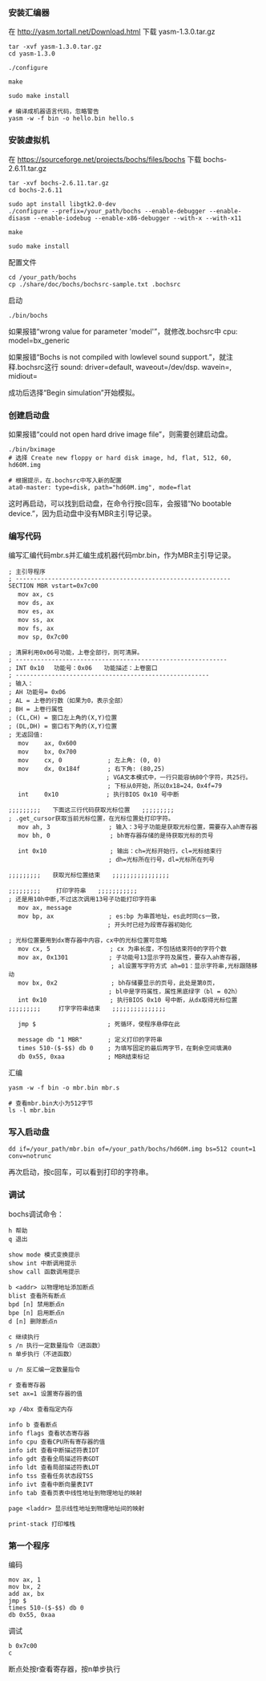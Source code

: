 ### 安装汇编器

在 http://yasm.tortall.net/Download.html 下载 yasm-1.3.0.tar.gz

```
tar -xvf yasm-1.3.0.tar.gz
cd yasm-1.3.0

./configure

make

sudo make install

# 编译成机器语言代码，忽略警告
yasm -w -f bin -o hello.bin hello.s
```

### 安装虚拟机

在 https://sourceforge.net/projects/bochs/files/bochs 下载 bochs-2.6.11.tar.gz

```
tar -xvf bochs-2.6.11.tar.gz
cd bochs-2.6.11

sudo apt install libgtk2.0-dev
./configure --prefix=/your_path/bochs --enable-debugger --enable-disasm --enable-iodebug --enable-x86-debugger --with-x --with-x11

make

sudo make install
```

配置文件

```
cd /your_path/bochs
cp ./share/doc/bochs/bochsrc-sample.txt .bochsrc
```

启动

```
./bin/bochs
```

如果报错“wrong value for parameter 'model'”，就修改.bochsrc中 cpu: model=bx_generic

如果报错“Bochs is not compiled with lowlevel sound support.”，就注释.bochsrc这行 sound: driver=default, waveout=/dev/dsp. wavein=, midiout=

成功后选择“Begin simulation”开始模拟。

### 创建启动盘

如果报错“could not open hard drive image file”，则需要创建启动盘。

```
./bin/bximage
# 选择 Create new floppy or hard disk image, hd, flat, 512, 60, hd60M.img

# 根据提示，在.bochsrc中写入新的配置
ata0-master: type=disk, path="hd60M.img", mode=flat
```

这时再启动，可以找到启动盘，在命令行按c回车，会报错“No bootable device.”，因为启动盘中没有MBR主引导记录。

### 编写代码

编写汇编代码mbr.s并汇编生成机器代码mbr.bin，作为MBR主引导记录。

```
; 主引导程序
; ------------------------------------------------------------
SECTION MBR vstart=0x7c00
　 mov ax, cs
　 mov ds, ax
　 mov es, ax
　 mov ss, ax
　 mov fs, ax
　 mov sp, 0x7c00

; 清屏利用0x06号功能，上卷全部行，则可清屏｡
; -----------------------------------------------------------
; INT 0x10　 功能号：0x06　　功能描述：上卷窗口
; ------------------------------------------------------
; 输入：
; AH 功能号= 0x06
; AL = 上卷的行数（如果为0，表示全部）
; BH = 上卷行属性
; (CL,CH) = 窗口左上角的(X,Y)位置
; (DL,DH) = 窗口右下角的(X,Y)位置
; 无返回值:
　 mov　　 ax, 0x600
　 mov　　 bx, 0x700
　 mov　　 cx, 0　　　　　　　 ; 左上角: (0, 0)
　 mov　　 dx, 0x184f　 　　　; 右下角: (80,25)
　　　　　　　　　　　　　　    ; VGA文本模式中，一行只能容纳80个字符，共25行｡
　　　　　　　　　　　　　　　　 ; 下标从0开始，所以0x18=24，0x4f=79
　 int　　 0x10　　　　　　　　; 执行BIOS 0x10 号中断

;;;;;;;;;　　下面这三行代码获取光标位置　　;;;;;;;;;
; .get_cursor获取当前光标位置，在光标位置处打印字符｡
　 mov ah, 3　　　　　　   　　; 输入：3号子功能是获取光标位置，需要存入ah寄存器
　 mov bh, 0　　　　　　　　　　; bh寄存器存储的是待获取光标的页号

　 int 0x10　　　　　　 　　　　; 输出：ch=光标开始行，cl=光标结束行
　　　　　　　　　　　　 　  　　; dh=光标所在行号，dl=光标所在列号

;;;;;;;;;　　获取光标位置结束　　;;;;;;;;;;;;;;;;

;;;;;;;;;　　 打印字符串　　;;;;;;;;;;;
; 还是用10h中断,不过这次调用13号子功能打印字符串
　 mov ax, message
　 mov bp, ax　　　　　 　　　 ; es:bp 为串首地址，es此时同cs一致，
　　　　　　　　　　　　 　　　　; 开头时已经为段寄存器初始化

; 光标位置要用到dx寄存器中内容，cx中的光标位置可忽略
　 mov cx, 5　　　　　　　　　　; cx 为串长度，不包括结束符0的字符个数
　 mov ax, 0x1301　 　　　　  ; 子功能号13显示字符及属性，要存入ah寄存器,
　　　　　　　　　　　　　　  　　; al设置写字符方式 ah=01：显示字符串,光标跟随移动
　 mov bx, 0x2　　　　　　　　　; bh存储要显示的页号，此处是第0页，
　　　　　　　　　　　 　　　　  ; bl中是字符属性，属性黑底绿字（bl = 02h）
　 int 0x10　　　　　　 　　　　; 执行BIOS 0x10 号中断，从dx取得光标位置
;;;;;;;;;　　　打字字符串结束　　;;;;;;;;;;;;;;;

　 jmp $　　　　　　　　　　　　; 死循环，使程序悬停在此

　 message db "1 MBR"       ; 定义打印的字符串
　 times 510-($-$$) db 0    ; 为填写固定的最后两字节，在剩余空间填满0
　 db 0x55, 0xaa            ; MBR结束标记
```

汇编

```
yasm -w -f bin -o mbr.bin mbr.s

# 查看mbr.bin大小为512字节
ls -l mbr.bin
```

### 写入启动盘

```
dd if=/your_path/mbr.bin of=/your_path/bochs/hd60M.img bs=512 count=1 conv=notrunc
```

再次启动，按c回车，可以看到打印的字符串。

### 调试

bochs调试命令：

```  
h 帮助
q 退出

show mode 模式变换提示
show int 中断调用提示
show call 函数调用提示

b <addr> 以物理地址添加断点
blist 查看所有断点
bpd [n] 禁用断点n
bpe [n] 启用断点n
d [n] 删除断点n

c 继续执行
s /n 执行一定数量指令（进函数）
n 单步执行（不进函数）

u /n 反汇编一定数量指令

r 查看寄存器
set ax=1 设置寄存器的值

xp /4bx 查看指定内存

info b 查看断点
info flags 查看状态寄存器
info cpu 查看CPU所有寄存器的值
info idt 查看中断描述符表IDT
info gdt 查看全局描述符表GDT
info ldt 查看局部描述符表LDT
info tss 查看任务状态段TSS
info ivt 查看中断向量表IVT
info tab 查看页表中线性地址到物理地址的映射

page <laddr> 显示线性地址到物理地址间的映射

print-stack 打印堆栈
```

### 第一个程序

编码

```
mov ax, 1
mov bx, 2
add ax, bx
jmp $
times 510-($-$$) db 0
db 0x55, 0xaa
```

调试

```
b 0x7c00
c
```

断点处按r查看寄存器，按n单步执行